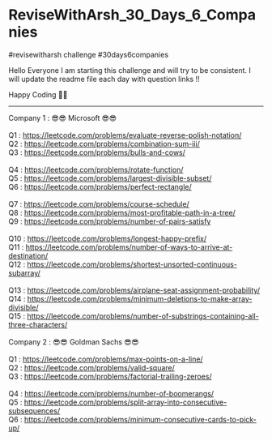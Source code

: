 # ReviseWithArsh_30_Days_6_Companies
#revisewitharsh challenge #30days6companies

Hello Everyone I am starting this challenge and will try to be consistent.
I will update the readme file each day with question links !! 

Happy Coding 🤗😎

-----------------------------------------------------------------------------------------------------------------------------------------------------------

Company 1 : 😎😎 Microsoft 😎😎 <br>
<br>
Q1 : https://leetcode.com/problems/evaluate-reverse-polish-notation/ <br>
Q2 : https://leetcode.com/problems/combination-sum-iii/<br>
Q3 : https://leetcode.com/problems/bulls-and-cows/<br>
<br>
Q4 : https://leetcode.com/problems/rotate-function/<br>
Q5 : https://leetcode.com/problems/largest-divisible-subset/ <br>
Q6 : https://leetcode.com/problems/perfect-rectangle/ <br>
<br>
Q7 : https://leetcode.com/problems/course-schedule/ <br>
Q8 : https://leetcode.com/problems/most-profitable-path-in-a-tree/ <br>
Q9 : https://leetcode.com/problems/number-of-pairs-satisfy  <br>
<br>
Q10 : https://leetcode.com/problems/longest-happy-prefix/ <br>
Q11 : https://leetcode.com/problems/number-of-ways-to-arrive-at-destination/ <br>
Q12 : https://leetcode.com/problems/shortest-unsorted-continuous-subarray/ <br>
<br>
Q13 : https://leetcode.com/problems/airplane-seat-assignment-probability/ <br>
Q14 : https://leetcode.com/problems/minimum-deletions-to-make-array-divisible/ <br>
Q15 : https://leetcode.com/problems/number-of-substrings-containing-all-three-characters/ <br>
<br>
Company 2 : 😎😎 Goldman Sachs 😎😎 <br>
<br>
Q1 : https://leetcode.com/problems/max-points-on-a-line/ <br>
Q2 : https://leetcode.com/problems/valid-square/ <br>
Q3 : https://leetcode.com/problems/factorial-trailing-zeroes/ <br>
<br>
Q4 : https://leetcode.com/problems/number-of-boomerangs/ <br>
Q5 : https://leetcode.com/problems/split-array-into-consecutive-subsequences/ <br>
Q6 : https://leetcode.com/problems/minimum-consecutive-cards-to-pick-up/ <br>
<br>
